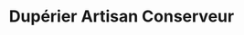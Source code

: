 ---
title: "Dupérier Artisan Conserveur"
url: /souprosse/duperier-artisan-conserveur/
shop: ferme
---